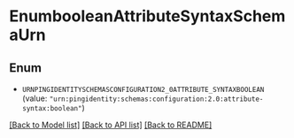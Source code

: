 # EnumbooleanAttributeSyntaxSchemaUrn

## Enum


* `URNPINGIDENTITYSCHEMASCONFIGURATION2_0ATTRIBUTE_SYNTAXBOOLEAN` (value: `"urn:pingidentity:schemas:configuration:2.0:attribute-syntax:boolean"`)


[[Back to Model list]](../README.md#documentation-for-models) [[Back to API list]](../README.md#documentation-for-api-endpoints) [[Back to README]](../README.md)


